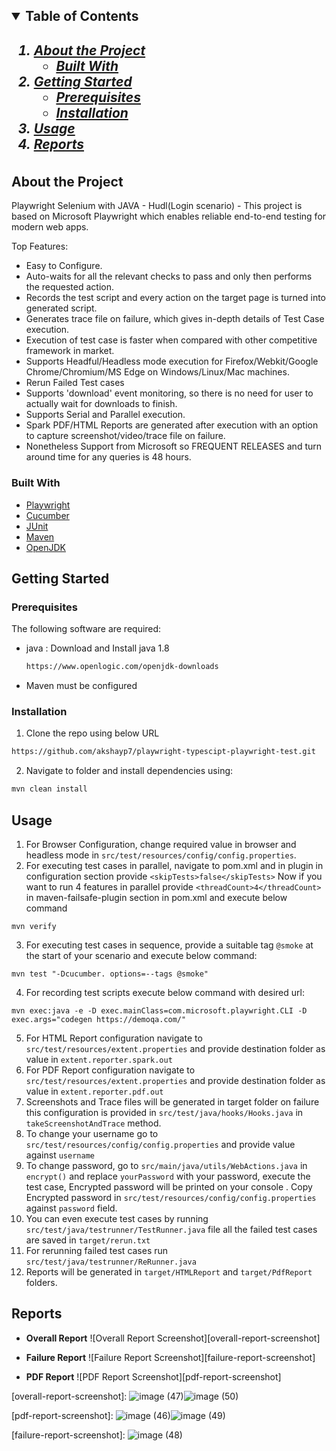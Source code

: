 <!-- TABLE OF CONTENTS -->
<h2>
    <details open="open">
        <summary class="normal">Table of Contents</summary>
        <h5>
          <ol>
            <li>
              <a href="#about-the-project">About the Project</a>
              <ul>
                <li><a href="#built-with">Built With</a>
              </ul>
            </li>
            <li>
              <a href="#getting-started">Getting Started</a>
              <ul>
                <li><a href="#prerequisites">Prerequisites</a>
                <li><a href="#installation">Installation</a>
              </ul>
            </li>
            <li><a href="#usage">Usage</a></li>
            <li><a href="#reports">Reports</a></li>
          </ol>
        </h5>    
    </details>
</h2>

<!-- ABOUT THE PROJECT -->

## About the Project

Playwright Selenium with JAVA - Hudl(Login scenario) - This project is based on Microsoft Playwright which enables reliable end-to-end testing for modern web
apps.

Top Features:

- Easy to Configure.
- Auto-waits for all the relevant checks to pass and only then performs the requested action.
- Records the test script and every action on the target page is turned into generated script.
- Generates trace file on failure, which gives in-depth details of Test Case execution.
- Execution of test case is faster when compared with other competitive framework in market.
- Supports Headful/Headless mode execution for Firefox/Webkit/Google Chrome/Chromium/MS Edge on Windows/Linux/Mac
  machines.
- Rerun Failed Test cases
- Supports 'download' event monitoring, so there is no need for user to actually wait for downloads to finish.
- Supports Serial and Parallel execution.
- Spark PDF/HTML Reports are generated after execution with an option to capture screenshot/video/trace file on failure.
- Nonetheless Support from Microsoft so FREQUENT RELEASES and turn around time for any queries is 48 hours.

### Built With

- [Playwright](https://playwright.dev)
- [Cucumber](https://cucumber.io/)
- [JUnit](https://junit.org/junit5/)
- [Maven](https://maven.apache.org/)
- [OpenJDK](https://www.openlogic.com/openjdk-downloads)

## Getting Started

### Prerequisites

The following software are required:

- java : Download and Install java 1.8
  ```sh
  https://www.openlogic.com/openjdk-downloads
  ```
- Maven must be configured

### Installation

1. Clone the repo using below URL

```sh
https://github.com/akshayp7/playwright-typescipt-playwright-test.git
```

2. Navigate to folder and install dependencies using:

```sh
mvn clean install
```

<!-- USAGE EXAMPLES-->

## Usage

1. For Browser Configuration, change required value in browser and headless mode in `src/test/resources/config/config.properties`.
2. For executing test cases in parallel, navigate to pom.xml and in plugin in configuration section
   provide `<skipTests>false</skipTests>`
   Now if you want to run 4 features in parallel provide `<threadCount>4</threadCount>` in maven-failsafe-plugin section
   in pom.xml and execute below command
```JS
mvn verify
```
3. For executing test cases in sequence, provide a suitable tag `@smoke` at the start of your scenario and execute below
   command:
```JS
mvn test "-Dcucumber. options=--tags @smoke"
```
4. For recording test scripts execute below command with desired url:
```JS
mvn exec:java -e -D exec.mainClass=com.microsoft.playwright.CLI -D exec.args="codegen https://demoqa.com/"
```
5. For HTML Report configuration navigate to `src/test/resources/extent.properties` and provide destination folder as
   value in `extent.reporter.spark.out`
6. For PDF Report configuration navigate to `src/test/resources/extent.properties` and provide destination folder as
   value in `extent.reporter.pdf.out`
7. Screenshots and Trace files will be generated in target folder on failure this configuration is provided
   in `src/test/java/hooks/Hooks.java` in `takeScreenshotAndTrace` method.
8. To change your username go to `src/test/resources/config/config.properties` and provide value against `username`
9. To change password, go to `src/main/java/utils/WebActions.java` in `encrypt()` and
   replace `yourPassword` with your password, execute the test case, Encrypted password will be printed on your
   console .
   Copy Encrypted password in `src/test/resources/config/config.properties` against `password` field.
10. You can even execute test cases by running `src/test/java/testrunner/TestRunner.java` file all the failed test cases
    are saved in `target/rerun.txt`
11. For rerunning failed test cases run `src/test/java/testrunner/ReRunner.java`
12. Reports will be generated in `target/HTMLReport` and `target/PdfReport` folders.

## Reports

- <b>Overall Report</b>
  ![Overall Report Screenshot][overall-report-screenshot]

- <b>Failure Report</b>
  ![Failure Report Screenshot][failure-report-screenshot]

- <b>PDF Report</b>
  ![PDF Report Screenshot][pdf-report-screenshot]

<!-- MARKDOWN LINKS & IMAGES -->

[overall-report-screenshot]: ![image (47)](https://github.com/pkchat55/hudlUI/assets/48479206/0b020ca6-e106-43a0-b964-a8d450099293)![image (50)](https://github.com/pkchat55/hudlUI/assets/48479206/56793813-849a-4998-bf40-f9cc783b87af)

[pdf-report-screenshot]: ![image (46)](https://github.com/pkchat55/hudlUI/assets/48479206/43d7bbf4-85f7-4d65-ba21-8365659b725a)![image (49)](https://github.com/pkchat55/hudlUI/assets/48479206/9b6a442a-45cd-4239-9e1b-d66b846b51ca)

[failure-report-screenshot]: ![image (48)](https://github.com/pkchat55/hudlUI/assets/48479206/81ba3f5c-8b81-4fe5-b559-87ab22218b8a)
